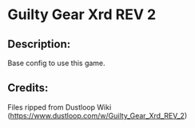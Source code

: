 # Guilty Gear Xrd REV 2

## Description: 

Base config to use this game.

## Credits: 

Files ripped from Dustloop Wiki (https://www.dustloop.com/w/Guilty_Gear_Xrd_REV_2)

